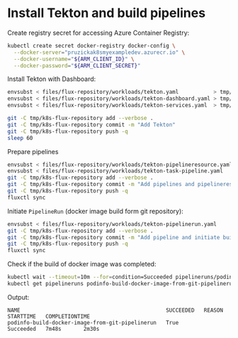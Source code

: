 # Install Tekton and build pipelines

Create registry secret for accessing Azure Container Registry:

```bash
kubectl create secret docker-registry docker-config \
  --docker-server="pruzickak8smyexampledev.azurecr.io" \
  --docker-username="${ARM_CLIENT_ID}" \
  --docker-password="${ARM_CLIENT_SECRET}"
```

Install Tekton with Dashboard:

```bash
envsubst < files/flux-repository/workloads/tekton.yaml           > tmp/k8s-flux-repository/workloads/tekton.yaml
envsubst < files/flux-repository/workloads/tekton-dashboard.yaml > tmp/k8s-flux-repository/workloads/tekton-dashboard.yaml
envsubst < files/flux-repository/workloads/tekton-services.yaml  > tmp/k8s-flux-repository/workloads/tekton-services.yaml

git -C tmp/k8s-flux-repository add --verbose .
git -C tmp/k8s-flux-repository commit -m "Add Tekton"
git -C tmp/k8s-flux-repository push -q
sleep 60
```

Prepare pipelines

```bash
envsubst < files/flux-repository/workloads/tekton-pipelineresource.yaml > tmp/k8s-flux-repository/workloads/tekton-pipelineresource.yaml
envsubst < files/flux-repository/workloads/tekton-task-pipeline.yaml    > tmp/k8s-flux-repository/workloads/tekton-task-pipeline.yaml
git -C tmp/k8s-flux-repository add --verbose .
git -C tmp/k8s-flux-repository commit -m "Add pipelines and pipelineresources"
git -C tmp/k8s-flux-repository push -q
fluxctl sync
```

Initiate `PipelineRun` (docker image build form git repository):

```bash
envsubst < files/flux-repository/workloads/tekton-pipelinerun.yaml      > tmp/k8s-flux-repository/workloads/tekton-pipelinerun.yaml
git -C tmp/k8s-flux-repository add --verbose .
git -C tmp/k8s-flux-repository commit -m "Add pipeline and initiate build process"
git -C tmp/k8s-flux-repository push -q
fluxctl sync
```

Check if the build of docker image was completed:

```bash
kubectl wait --timeout=10m --for=condition=Succeeded pipelineruns/podinfo-build-docker-image-from-git-pipelinerun
kubectl get pipelineruns podinfo-build-docker-image-from-git-pipelinerun
```

Output:

```text
NAME                                              SUCCEEDED   REASON      STARTTIME   COMPLETIONTIME
podinfo-build-docker-image-from-git-pipelinerun   True        Succeeded   7m48s       2m30s
```
